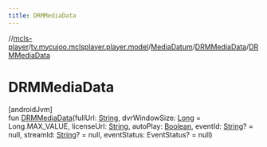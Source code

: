 ```yaml
---
title: DRMMediaData
---
```

//[mcls-player](../../../../index.html)/[tv.mycujoo.mclsplayer.player.model](../../index.html)/[MediaDatum](../index.html)/[DRMMediaData](index.html)/[DRMMediaData](-d-r-m-media-data.html)



# DRMMediaData



[androidJvm]\
fun [DRMMediaData](-d-r-m-media-data.html)(fullUrl: [String](https://kotlinlang.org/api/latest/jvm/stdlib/kotlin/-string/index.html), dvrWindowSize: [Long](https://kotlinlang.org/api/latest/jvm/stdlib/kotlin/-long/index.html) = Long.MAX_VALUE, licenseUrl: [String](https://kotlinlang.org/api/latest/jvm/stdlib/kotlin/-string/index.html), autoPlay: [Boolean](https://kotlinlang.org/api/latest/jvm/stdlib/kotlin/-boolean/index.html), eventId: [String](https://kotlinlang.org/api/latest/jvm/stdlib/kotlin/-string/index.html)? = null, streamId: [String](https://kotlinlang.org/api/latest/jvm/stdlib/kotlin/-string/index.html)? = null, eventStatus: EventStatus? = null)




